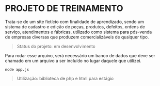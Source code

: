 # PROJETO DE TREINAMENTO
Trata-se de um site fictício com finalidade de aprendizado, sendo um sistema de cadastro e edição de peças, produtos, defeitos, ordens de serviço, atendimentos e fábricas, utilizado como sistema para pós-venda de empresas diversas que produzem comercializáveis de qualquer tipo.
 
 > Status do projeto: em desenvolvimento


Para rodar esse arquivo, será necessário um banco de dados que deve ser chamado em um arquivo a ser incluído no lugar daquele que utilizei.

```
node app.js

```

>Utilização: biblioteca de php e html para estágio
  
